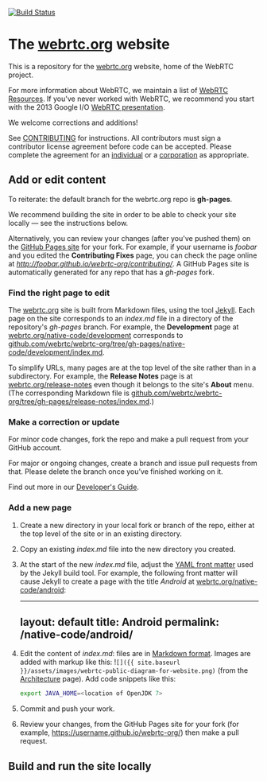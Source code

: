 [![Build Status](https://travis-ci.org/webrtc/webrtc-org.svg?branch=gh-pages)](https://travis-ci.org/webrtc/samples/)

# The [webrtc.org](https://webrtc.org) website #

This is a repository for the [webrtc.org](http://webrtc.org) website, home of the WebRTC project.

For more information about WebRTC, we maintain a list of [WebRTC Resources](https://docs.google.com/document/d/1idl_NYQhllFEFqkGQOLv8KBK8M3EVzyvxnKkHl4SuM8/edit). If you've never worked with WebRTC, we recommend you start with the 2013 Google I/O [WebRTC presentation](http://www.youtube.com/watch?v=p2HzZkd2A40).

We welcome corrections and additions!

See [CONTRIBUTING](CONTRIBUTING.md) for instructions. All contributors must sign a contributor license agreement before code can be accepted. Please complete the agreement for an [individual](https://developers.google.com/open-source/cla/individual) or a [corporation](https://developers.google.com/open-source/cla/corporate) as appropriate.

## Add or edit content

To reiterate: the default branch for the webrtc.org repo is **gh-pages**.

We recommend building the site in order to be able to check your site locally — see the instructions below.

Alternatively, you can review your changes (after you've pushed them) on the [GitHub Pages site](https://pages.github.com/) for your fork. For example, if your username is _foobar_ and you edited the **Contributing Fixes** page, you can check the page online at _http://foobar.github.io/webrtc-org/contributing/_. A GitHub Pages site is automatically generated for any repo that has a _gh-pages_ fork.

### Find the right page to edit

The [webrtc.org](https://webrtc.org) site is built from Markdown files, using the tool [Jekyll](https://jekyllrb.com/). Each page on the site corresponds to an _index.md_ file in a directory of the repository's _gh-pages_ branch. For example, the **Development** page at [webrtc.org/native-code/development](https://webrtc.org/native-code/development/) corresponds to [github.com/webrtc/webrtc-org/tree/gh-pages/native-code/development/index.md](https://github.com/webrtc/webrtc-org/tree/gh-pages/native-code/development).

To simplify URLs, many pages are at the top level of the site rather than in a subdirectory. For example, the **Release Notes** page is at [webrtc.org/release-notes](https://webrtc.org/release-notes/) even though it belongs to the site's **About** menu. (The corresponding Markdown file is [github.com/webrtc/webrtc-org/tree/gh-pages/release-notes/index.md](https://github.com/webrtc/webrtc-org/tree/gh-pages/release-notes).)

### Make a correction or update

For minor code changes, fork the repo and make a pull request from your GitHub account.

For major or ongoing changes, create a branch and issue pull requests from that. Please delete the branch once you’ve finished working on it.

Find out more in our [Developer's Guide](https://docs.google.com/document/d/1tn1t6LW2ffzGuYTK3366w1fhTkkzsSvHsBnOHoDfRzY/edit#heading=h.fqhc83uuzrcb).

### Add a new page

1. Create a new directory in your local fork or branch of the repo, either at the top level of the site or in an existing directory.

2. Copy an existing _index.md_ file into the new directory you created.

3. At the start of the new _index.md_ file, adjust the [YAML front matter](https://jekyllrb.com/docs/frontmatter/) used by the Jekyll build tool. For example, the following front matter will cause Jekyll to create a page with the title _Android_ at [webrtc.org/native-code/android](https://webrtc.org/native-code/android/):

    ---
    layout: default
    title: Android
    permalink: /native-code/android/
    ---

4. Edit the content of _index.md_: files are in [Markdown format](http://daringfireball.net/projects/markdown/). Images are added with markup like this: !`[]({{ site.baseurl }}/assets/images/webrtc-public-diagram-for-website.png)` (from the [Architecture](https://raw.githubusercontent.com/webrtc/webrtc-org/gh-pages/architecture/index.md) page). Add code snippets like this:

    ~~~~~ bash
    export JAVA_HOME=<location of OpenJDK 7>
    ~~~~~

6. Commit and push your work.

7. Review your changes, from the GitHub Pages site for your fork (for example, https://username.github.io/webrtc-org/) then make a pull request.

## Build and run the site locally

